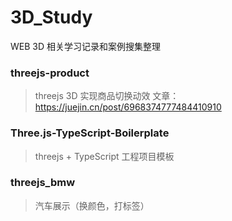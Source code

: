 # 3D_Study
WEB 3D 相关学习记录和案例搜集整理

### threejs-product
> threejs 3D 实现商品切换动效
文章：https://juejin.cn/post/6968374777484410910

### Three.js-TypeScript-Boilerplate
> threejs + TypeScript 工程项目模板

### threejs_bmw
> 汽车展示（换颜色，打标签）


